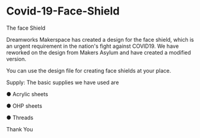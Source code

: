 # Covid-19-Face-Shield
The face Shield

Dreamworks Makerspace has created a design for the face shield, which is an urgent requirement in the nation's fight against COVID19. We have reworked on the design from Makers Asylum and have created a modified version. 

You can use the design file for creating face shields at your place. 


Supply:
The basic supplies we have used are

● Acrylic sheets

● OHP sheets

● Threads

Thank You
